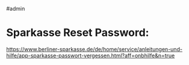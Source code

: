 #admin 
# Sparkasse Reset Password:
https://www.berliner-sparkasse.de/de/home/service/anleitungen-und-hilfe/app-sparkasse-passwort-vergessen.html?aff=onbhilfe&n=true